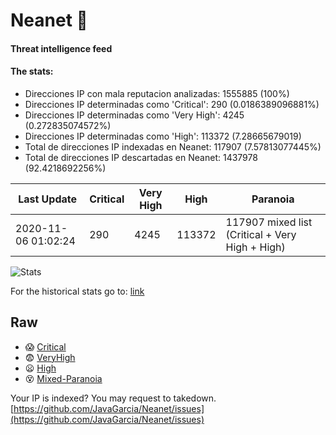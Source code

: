 # Neanet :hocho:
#### Threat intelligence feed
#### The stats:

- Direcciones IP con mala reputacion analizadas: 1555885 (100%)
- Direcciones IP determinadas como 'Critical':  290 (0.0186389096881%)
- Direcciones IP determinadas como 'Very High':  4245 (0.272835074572%)
- Direcciones IP determinadas como 'High':  113372 (7.28665679019)
- Total de direcciones IP indexadas en Neanet:  117907 (7.57813077445%)
- Total de direcciones IP descartadas en Neanet:  1437978 (92.4218692256%)

| Last Update | Critical | Very High | High | Paranoia |
| --- | --- | --- | --- | --- |
| 2020-11-06 01:02:24 | 290 | 4245 | 113372 | 117907 mixed list (Critical + Very High + High)|

![Stats](https://docs.google.com/spreadsheets/d/e/2PACX-1vSnaNMIXVabIpDJjufMlzH7poXnshF3mgd8Is1g9ytUEzVsP5my4Trn8f-xkoLLQ38xpL3HtmUexLo6/pubchart?oid=501124687&format=image)

For the historical stats go to: [link](/stats.csv)
## Raw
- :scream: [Critical](https://raw.githubusercontent.com/JavaGarcia/Neanet/master/blacklists/neanet_critical.txt)
- :fearful: [VeryHigh](https://raw.githubusercontent.com/JavaGarcia/Neanet/master/blacklists/neanet_veryHigh.txtt)
- :frowning: [High](https://raw.githubusercontent.com/JavaGarcia/Neanet/master/blacklists/neanet_high.txt)
- :dizzy_face: [Mixed-Paranoia](https://raw.githubusercontent.com/JavaGarcia/Neanet/master/blacklists/neanet_all.txt)


Your IP is indexed? You may request to takedown. [https://github.com/JavaGarcia/Neanet/issues](https://github.com/JavaGarcia/Neanet/issues)












































































































































































































































































































































































































































































































































































































































































































































































































































































































































































































































































































































































































































































































































































































































































































































































































































































































































































































































































































































































































